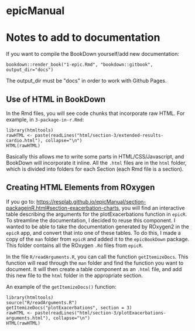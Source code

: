 # epicManual

# Notes to add to documentation

If you want to compile the BookDown yourself/add new documentation:

```
bookdown::render_book("1-epic.Rmd", "bookdown::gitbook", output_dir="docs")
```

The output_dir must be "docs" in order to work with Github Pages. 

## Use of HTML in BookDown

In the Rmd files, you will see code chunks that incorporate raw HTML. For example, in `3-package-in-r.Rmd`:

```
library(htmltools)
rawHTML <- paste(readLines("html/section-3/extended-results-cardio.html"), collapse="\n")
HTML(rawHTML)
```

Basically this allows me to write some parts in HTML/CSS/Javascript, and BookDown will incorporate it inline. All the `.html` files are in the `html` folder, which is divided into folders for each Section (each Rmd file is a section).

## Creating HTML Elements from ROxygen

If you go to: https://resplab.github.io/epicManual/section-packageinR.html#section-exacerbation-charts, you will find an interactive table describing the arguments for the plotExacerbations function in `epicR`. To streamline the documentation, I decided to reuse this component. I wanted to be able to take the documentation generated by ROxygen2 in the `epicR` app, and convert that into one of these tables. To do this, I made a copy of the `man` folder from `epicR` and added it to the `epicBookDown` package. This folder contains all the ROxygen `.Rd` files from `epicR`. 

In the file `R/readArguments.R`, you can call the function `getItemizeDocs`. This function will read through the `man` folder and find the function you want to document. It will then create a table component as an `.html` file, and add this new file to the `html` folder in the appropriate section. 

An example of the `getItemizeDocs()` function:

```
library(htmltools)
source("R/readArguments.R")
getItemizeDocs("plotExacerbations", section = 3)
rawHTML <- paste(readLines("html/section-3/plotExacerbations-arguments.html"), collapse="\n")
HTML(rawHTML)
```